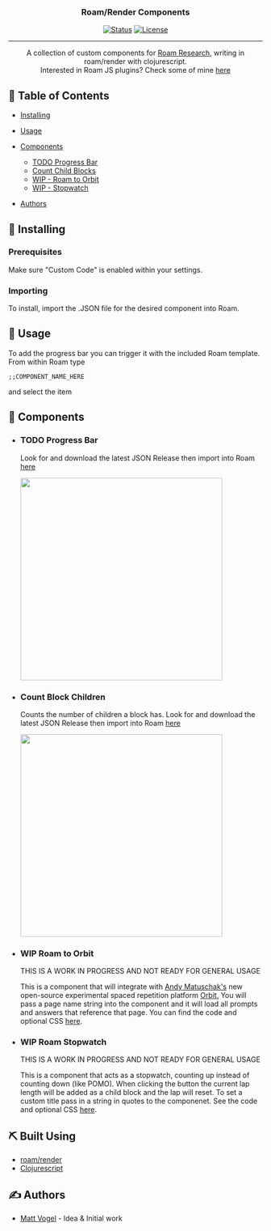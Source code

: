
<h3 align="center">Roam/Render Components</h3>

<div align="center">

  [![Status](https://img.shields.io/badge/status-active-success.svg)]()
  [![License](https://img.shields.io/badge/license-MIT-blue.svg)](/LICENSE)

</div>

---

<p align="center"> A collection of custom components for <a href="https://roamresearch.com">Roam Research</a>, writing in roam/render with clojurescript. 
    <br>
    Interested in Roam JS plugins? Check some of mine <a href='https://github.com/8bitgentleman/roam-custom-theme/tree/master/roam-js'>here </a>

</p>

## 📝 Table of Contents
- [Installing](#getting_started)
- [Usage](#usage)
- [Components](#components)
  - [TODO Progress Bar](#progress)
  - [Count Child Blocks](#count)
  - [WIP - Roam to Orbit](#orbit)
  - [WIP - Stopwatch](#stopwatch)

- [Authors](#authors)

## 🏁 Installing <a name = "getting_started"></a>

### Prerequisites
Make sure "Custom Code" is enabled within your settings.


### Importing
To install, import the .JSON file for the desired component into Roam.


## 🎈 Usage <a name="usage"></a>
To add the progress bar you can trigger it with the included Roam template. From within Roam type

```;;COMPONENT_NAME_HERE```

and select the item

## 🤖 Components <a name = "components"></a>


- ### TODO Progress Bar <a name = "progress"></a>
  Look for and download the latest JSON Release then import into Roam <a href='https://github.com/8bitgentleman/Roam-Render-Components/releases/'>here </a>

  <img src="https://github.com/8bitgentleman/Roam-Render-Components/raw/main/TODO%20Progress%20Bar/image.gif" width="400"></img>

- ### Count Block Children <a name = "count"></a>
  Counts the number of children a block has.
  Look for and download the latest JSON Release then import into Roam <a href='https://github.com/8bitgentleman/Roam-Render-Components/releases/'>here </a>

  <img src="https://github.com/8bitgentleman/Roam-Render-Components/raw/main/Count%20Block%20Children/image.gif" width="400"></img>

- ### WIP Roam to Orbit <a name = "orbit"></a>
  THIS IS A WORK IN PROGRESS AND NOT READY FOR GENERAL USAGE
  
  This is a component that will integrate with <a href='https://github.com/andymatuschak/orbit'>Andy Matuschak's</a> new open-source experimental spaced repetition  platform <a href='https://github.com/andymatuschak/orbit'>Orbit.</a>
  You will pass a page name string into the component and it will load all prompts and answers that reference that page. You can find the code and optional CSS <a href="https://github.com/8bitgentleman/Roam-Render-Components/raw/main/Roam%20to%20Orbit">here</a>.

- ### WIP Roam Stopwatch <a name = "stopwatch"></a>
  THIS IS A WORK IN PROGRESS AND NOT READY FOR GENERAL USAGE
  
  This is a component that acts as a stopwatch, counting up instead of counting down (like POMO). When clicking the button the current lap length will be added as a child block and the lap will reset. To set a custom title pass in a string in quotes to the componenet. See the code and optional CSS <a href="https://github.com/8bitgentleman/Roam-Render-Components/raw/main/Roam%20Stopwatch">here</a>.
  
## ⛏️ Built Using <a name = "built_using"></a>
- [roam/render](https://roamresearch.com/#/app/developer-documentation/page/7l31uEMqA)
- [Clojurescript](https://clojurescript.org/)

## ✍️ Authors <a name = "authors"></a>
- [Matt Vogel](https://github.com/8bitgentleman) - Idea & Initial work
